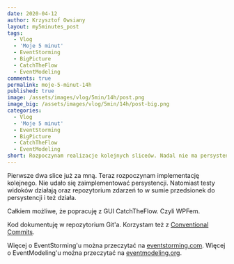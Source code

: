 ```yaml
---
date: 2020-04-12
author: Krzysztof Owsiany
layout: my5minutes_post
tags:
  - Vlog
  - 'Moje 5 minut'
  - EventStorming
  - BigPicture
  - CatchTheFlow
  - EventModeling
comments: true
permalink: moje-5-minut-14h
published: true
image: /assets/images/vlog/5min/14h/post.png
image_big: /assets/images/vlog/5min/14h/post-big.png
categories:
  - Vlog
  - 'Moje 5 minut'
  - EventStorming
  - BigPicture
  - CatchTheFlow
  - EventModeling
short: Rozpoczynam realizacje kolejnych sliceów. Nadal nie ma persystencji. Oddalona jest ta decyzja ode mnie. Być może będzie troche GUI CatchTheFlow.
---
```

Pierwsze dwa slice już za mną. Teraz rozpoczynam implementację kolejnego. Nie udało się zaimplementować persystencji. Natomiast testy widoków działają oraz repozytorium zdarzeń to w sumie przedsionek do persystencji i też działa.

Całkiem możliwe, że popracuję z GUI CatchTheFlow. Czyli WPFem.

Kod dokumentuję w repozytorium Git'a. Korzystam też z [Conventional Commits](https://www.conventionalcommits.org/en/v1.0.0/).

Więcej o EventStorming'u można przeczytać na [eventstorming.com](https://www.eventstorming.com).
Więcej o EventModeling'u można przeczytać na [eventmodeling.org](https://eventmodeling.org).